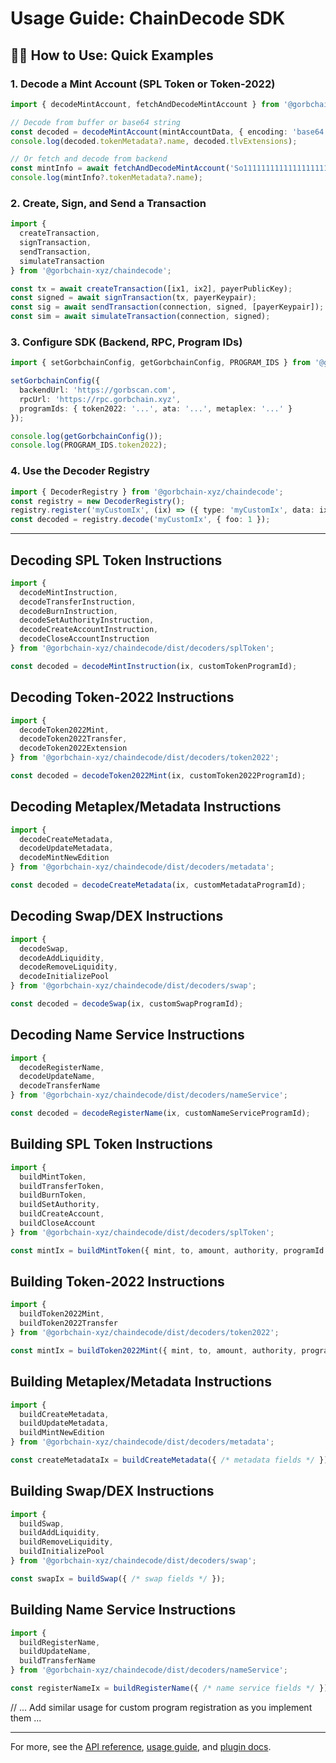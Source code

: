 # Usage Guide: ChainDecode SDK

## 🧑‍💻 How to Use: Quick Examples

### 1. Decode a Mint Account (SPL Token or Token-2022)

```ts
import { decodeMintAccount, fetchAndDecodeMintAccount } from '@gorbchain-xyz/chaindecode';

// Decode from buffer or base64 string
const decoded = decodeMintAccount(mintAccountData, { encoding: 'base64' });
console.log(decoded.tokenMetadata?.name, decoded.tlvExtensions);

// Or fetch and decode from backend
const mintInfo = await fetchAndDecodeMintAccount('So11111111111111111111111111111111111111112');
console.log(mintInfo?.tokenMetadata?.name);
```

### 2. Create, Sign, and Send a Transaction

```ts
import {
  createTransaction,
  signTransaction,
  sendTransaction,
  simulateTransaction
} from '@gorbchain-xyz/chaindecode';

const tx = await createTransaction([ix1, ix2], payerPublicKey);
const signed = await signTransaction(tx, payerKeypair);
const sig = await sendTransaction(connection, signed, [payerKeypair]);
const sim = await simulateTransaction(connection, signed);
```

### 3. Configure SDK (Backend, RPC, Program IDs)

```ts
import { setGorbchainConfig, getGorbchainConfig, PROGRAM_IDS } from '@gorbchain-xyz/chaindecode';

setGorbchainConfig({
  backendUrl: 'https://gorbscan.com',
  rpcUrl: 'https://rpc.gorbchain.xyz',
  programIds: { token2022: '...', ata: '...', metaplex: '...' }
});

console.log(getGorbchainConfig());
console.log(PROGRAM_IDS.token2022);
```

### 4. Use the Decoder Registry

```ts
import { DecoderRegistry } from '@gorbchain-xyz/chaindecode';
const registry = new DecoderRegistry();
registry.register('myCustomIx', (ix) => ({ type: 'myCustomIx', data: ix }));
const decoded = registry.decode('myCustomIx', { foo: 1 });
```

---

## Decoding SPL Token Instructions

```ts
import {
  decodeMintInstruction,
  decodeTransferInstruction,
  decodeBurnInstruction,
  decodeSetAuthorityInstruction,
  decodeCreateAccountInstruction,
  decodeCloseAccountInstruction
} from '@gorbchain-xyz/chaindecode/dist/decoders/splToken';

const decoded = decodeMintInstruction(ix, customTokenProgramId);
```

## Decoding Token-2022 Instructions

```ts
import {
  decodeToken2022Mint,
  decodeToken2022Transfer,
  decodeToken2022Extension
} from '@gorbchain-xyz/chaindecode/dist/decoders/token2022';

const decoded = decodeToken2022Mint(ix, customToken2022ProgramId);
```

## Decoding Metaplex/Metadata Instructions

```ts
import {
  decodeCreateMetadata,
  decodeUpdateMetadata,
  decodeMintNewEdition
} from '@gorbchain-xyz/chaindecode/dist/decoders/metadata';

const decoded = decodeCreateMetadata(ix, customMetadataProgramId);
```

## Decoding Swap/DEX Instructions

```ts
import {
  decodeSwap,
  decodeAddLiquidity,
  decodeRemoveLiquidity,
  decodeInitializePool
} from '@gorbchain-xyz/chaindecode/dist/decoders/swap';

const decoded = decodeSwap(ix, customSwapProgramId);
```

## Decoding Name Service Instructions

```ts
import {
  decodeRegisterName,
  decodeUpdateName,
  decodeTransferName
} from '@gorbchain-xyz/chaindecode/dist/decoders/nameService';

const decoded = decodeRegisterName(ix, customNameServiceProgramId);
```

## Building SPL Token Instructions

```ts
import {
  buildMintToken,
  buildTransferToken,
  buildBurnToken,
  buildSetAuthority,
  buildCreateAccount,
  buildCloseAccount
} from '@gorbchain-xyz/chaindecode/dist/decoders/splToken';

const mintIx = buildMintToken({ mint, to, amount, authority, programId });
```

## Building Token-2022 Instructions

```ts
import {
  buildToken2022Mint,
  buildToken2022Transfer
} from '@gorbchain-xyz/chaindecode/dist/decoders/token2022';

const mintIx = buildToken2022Mint({ mint, to, amount, authority, programId });
```

## Building Metaplex/Metadata Instructions

```ts
import {
  buildCreateMetadata,
  buildUpdateMetadata,
  buildMintNewEdition
} from '@gorbchain-xyz/chaindecode/dist/decoders/metadata';

const createMetadataIx = buildCreateMetadata({ /* metadata fields */ });
```

## Building Swap/DEX Instructions

```ts
import {
  buildSwap,
  buildAddLiquidity,
  buildRemoveLiquidity,
  buildInitializePool
} from '@gorbchain-xyz/chaindecode/dist/decoders/swap';

const swapIx = buildSwap({ /* swap fields */ });
```

## Building Name Service Instructions

```ts
import {
  buildRegisterName,
  buildUpdateName,
  buildTransferName
} from '@gorbchain-xyz/chaindecode/dist/decoders/nameService';

const registerNameIx = buildRegisterName({ /* name service fields */ });
```

// ... Add similar usage for custom program registration as you implement them ...

---

For more, see the [API reference](./api.md), [usage guide](./usage.md), and [plugin docs](./plugins.md).
